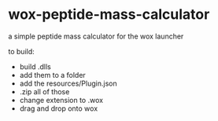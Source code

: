 # wox-peptide-mass-calculator
a simple peptide mass calculator for the wox launcher


to build: 
- build .dlls
- add them to a folder 
- add the resources/Plugin.json
- .zip all of those
- change extension to .wox
- drag and drop onto wox
